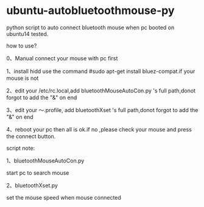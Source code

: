 ubuntu-autobluetoothmouse-py
============================

python script to auto connect bluetooth mouse when pc booted on ubuntu14 tested.

how to use?

0、Manual connect your mouse with pc first

1、install hidd use the command #sudo apt-get install bluez-compat.if your mouse is not 

2、edit your /etc/rc.local,add bluetoothMouseAutoCon.py 's full path,donot forgot to add the "&" on end

3、edit your ～.profile, add bluetoothXset 's full path,donot forgot to add the "&" on end

4、reboot your pc then all is ok.if no ,please check your mouse and press the connect button.

script note:

1、bluetoothMouseAutoCon.py 

   start pc to search mouse
   
2、bluetoothXset.py
 
   set the mouse speed when mouse connected
